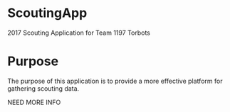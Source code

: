 # ScoutingApp
2017 Scouting Application for Team 1197 Torbots

# Purpose
The purpose of this application is to provide a more effective platform for gathering scouting data.

NEED MORE INFO
